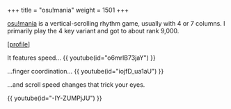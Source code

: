 +++
title = "osu!mania"
weight = 1501
+++

[osu!mania](https://osu.ppy.sh) is a vertical-scrolling rhythm game, usually with 4 or 7 columns. I primarily play the 4 key variant and got to about rank 9,000.

[[profile]](https://osu.ppy.sh/users/924119/mania)


It features speed...
{{ youtube(id="o6mrlB73jaY") }}

...finger coordination...
{{ youtube(id="iojfD_ua1aU") }}

...and scroll speed changes that trick your eyes.

{{ youtube(id="-IY-ZUMPjJU") }}
